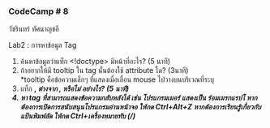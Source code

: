 ###  CodeCamp # 8
วัชรินทร์ ทัศนาญชลี


Lab2 : การหาข้อมูล Tag
1. ค้นหาข้อมูลว่าแท็ก <!doctype> มีหน้าที่อะไร? (5 นาที)
2. ถ้าอยากให้มี tooltip ใน tag นั้นต้องใช้ attribute ใด? (3นาที)  
    *tooltip คือข้อความเล็กๆ ที่แสดงเมื่อเลื่อน mouse ไปวางบนบริเวณที่ระบุ
3. แท็ก <b>, <i> ต่างจาก <strong>, <em> หรือไม่ อย่างไร? (5 นาที)
4. หา tag ที่สามารถแสดงข้อความกลับหลังได้
    เช่น โปรแกรมเมอร์ แสดงเป็น ร์อมเมรกแรปโ
หากต้องการเปิดการสนับสนุนโปรแกรมอ่านหน้าจอ ให้กด Ctrl+Alt+Z หากต้องการเรียนรู้เกี่ยวกับแป้นพิมพ์ลัด ให้กด Ctrl+เครื่องหมายทับ (/)
